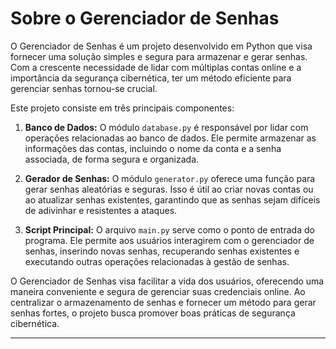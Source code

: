 
# Sobre o Gerenciador de Senhas

O Gerenciador de Senhas é um projeto desenvolvido em Python que visa fornecer uma solução simples e segura para armazenar e gerar senhas. Com a crescente necessidade de lidar com múltiplas contas online e a importância da segurança cibernética, ter um método eficiente para gerenciar senhas tornou-se crucial.

Este projeto consiste em três principais componentes:

1. **Banco de Dados:** O módulo `database.py` é responsável por lidar com operações relacionadas ao banco de dados. Ele permite armazenar as informações das contas, incluindo o nome da conta e a senha associada, de forma segura e organizada.

2. **Gerador de Senhas:** O módulo `generator.py` oferece uma função para gerar senhas aleatórias e seguras. Isso é útil ao criar novas contas ou ao atualizar senhas existentes, garantindo que as senhas sejam difíceis de adivinhar e resistentes a ataques.

3. **Script Principal:** O arquivo `main.py` serve como o ponto de entrada do programa. Ele permite aos usuários interagirem com o gerenciador de senhas, inserindo novas senhas, recuperando senhas existentes e executando outras operações relacionadas à gestão de senhas.

O Gerenciador de Senhas visa facilitar a vida dos usuários, oferecendo uma maneira conveniente e segura de gerenciar suas credenciais online. Ao centralizar o armazenamento de senhas e fornecer um método para gerar senhas fortes, o projeto busca promover boas práticas de segurança cibernética.

---
